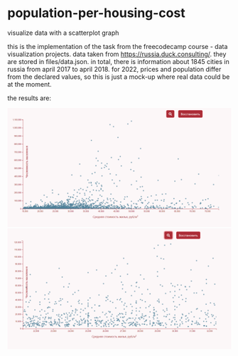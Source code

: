# population-per-housing-cost
visualize data with a scatterplot graph

this is the implementation of the task from the freecodecamp course - data visualization projects. data taken from https://russia.duck.consulting/. they are stored in files/data.json. in total, there is information about 1845 cities in russia from april 2017 to april 2018. for 2022, prices and population differ from the declared values, so this is just a mock-up where real data could be at the moment.

the results are:

<img src='https://github.com/ajdivotf/home-price-scatterplot/blob/main/files/first.PNG' width='600'/><img src='https://github.com/ajdivotf/home-price-scatterplot/blob/main/files/second.PNG' width='600'/>
